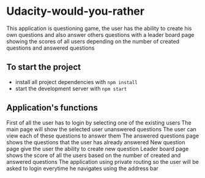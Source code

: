 # Udacity-would-you-rather
This application is questioning game, the user has the ability to create his own questions and also answer others questions with a leader board page showing the scores of all users depending on the number of created questions and answered questions

## To start the project
* install all project dependencies with `npm install`
* start the development server with `npm start`

## Application's functions
First of all the user has to login by selecting one of the existing users
The main page will show the selected user unanswered questions 
The user can view each of these questions to answer them
The answered questions page shows the questions that the user has already answered 
New question page give the user the ability to create new question
Leader board page shows the score of all the users based on the number of created and answered questions
The application using private routing so the user will be asked to login everytime he navigates using the address bar
